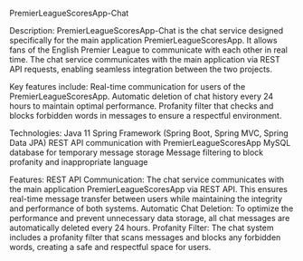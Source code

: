 PremierLeagueScoresApp-Chat

Description: 
PremierLeagueScoresApp-Chat is the chat service designed specifically for the main application PremierLeagueScoresApp. It allows fans of the English Premier League to communicate with each other in real time. The chat service communicates with the main application via REST API requests, enabling seamless integration between the two projects.

Key features include:
Real-time communication for users of the PremierLeagueScoresApp.
Automatic deletion of chat history every 24 hours to maintain optimal performance.
Profanity filter that checks and blocks forbidden words in messages to ensure a respectful environment.

Technologies:
Java 11
Spring Framework (Spring Boot, Spring MVC, Spring Data JPA)
REST API communication with PremierLeagueScoresApp
MySQL database for temporary message storage
Message filtering to block profanity and inappropriate language

Features:
REST API Communication: The chat service communicates with the main application PremierLeagueScoresApp via REST API. This ensures real-time message transfer between users while maintaining the integrity and performance of both systems.
Automatic Chat Deletion: To optimize the performance and prevent unnecessary data storage, all chat messages are automatically deleted every 24 hours.
Profanity Filter: The chat system includes a profanity filter that scans messages and blocks any forbidden words, creating a safe and respectful space for users.

